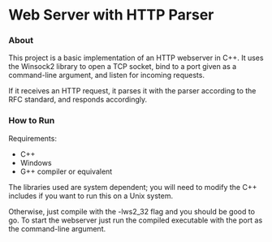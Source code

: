 # Web Server with HTTP Parser

### About
This project is a basic implementation of an HTTP webserver in C++. It uses the Winsock2 library to open a TCP socket, bind to a port given as a command-line argument, and listen for incoming requests. 

If it receives an HTTP request, it parses it with the parser according to the RFC standard, and responds accordingly.

### How to Run
Requirements:
- C++
- Windows
- G++ compiler or equivalent

The libraries used are system dependent; you will need to modify the C++ includes if you want to run this on a Unix system.

Otherwise, just compile with the -lws2_32 flag and you should be good to go.  To start the webserver just run the compiled executable with the port as the command-line argument.
